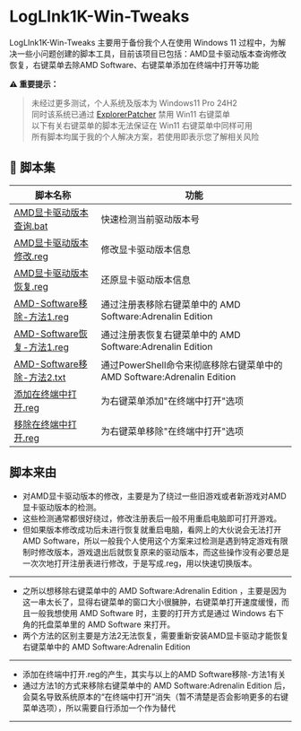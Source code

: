 # LogLInk1K-Win-Tweaks
LogLInk1K-Win-Tweaks 主要用于备份我个人在使用 Windows 11 过程中，为解决一些小问题创建的脚本工具，目前该项目已包括：AMD显卡驱动版本查询修改恢复，右键菜单去除AMD Software、右键菜单添加在终端中打开等功能

**⚠️ 重要提示：**  

> 未经过更多测试，个人系统及版本为 Windows11 Pro 24H2<br>同时该系统已通过 [ExplorerPatcher](https://github.com/valinet/ExplorerPatcher) 禁用 Win11 右键菜单<br>以下有关右键菜单的脚本无法保证在 Win11 右键菜单中同样可用<br>所有脚本均属于我的个人解决方案，若使用即表示您了解相关风险

## 🔧 脚本集

| 脚本名称 | 功能 |
|----------|------|
| [AMD显卡驱动版本查询.bat](/AMD_Tools/AMD显卡驱动版本查询.bat) | 快速检测当前驱动版本号 | 无需打开注册表，即可验证对驱动版本的修改是否生效 |
| [AMD显卡驱动版本修改.reg](/AMD_Tools/AMD显卡驱动版本修改.reg) | 修改显卡驱动版本信息 | 绕过旧游戏，以及新游戏的驱动版本检测 |
| [AMD显卡驱动版本恢复.reg](/AMD_Tools/AMD显卡驱动版本恢复.reg) | 还原显卡驱动版本信息 | 修复因版本修改导致的兼容问题 |
| [AMD-Software移除-方法1.reg](/AMD_Tools/AMD-Software移除-方法1.reg) | 通过注册表移除右键菜单中的 AMD Software:Adrenalin Edition|
| [AMD-Software恢复-方法1.reg](/AMD_Tools/AMD-Software恢复-方法1.reg) | 通过注册表恢复右键菜单中的 AMD Software:Adrenalin Edition|
| [AMD-Software移除-方法2.txt](/AMD_Tools/AMD-Software移除-方法2.txt) | 通过PowerShell命令来彻底移除右键菜单中的 AMD Software:Adrenalin Edition |
| [添加在终端中打开.reg](/Desktop_Tweaks/添加在终端中打开.reg) | 为右键菜单添加"在终端中打开"选项 |
| [移除在终端中打开.reg](/Desktop_Tweaks/移除在终端中打开.reg) | 为右键菜单移除"在终端中打开"选项 |

## 脚本来由

- 对AMD显卡驱动版本的修改，主要是为了绕过一些旧游戏或者新游戏对AMD显卡驱动版本的检测。
- 这些检测通常都很好绕过，修改注册表后一般不用重启电脑即可打开游戏。
- 但如果版本修改成功后未进行恢复就重启电脑，看网上的大伙说会无法打开AMD Software，所以一般我个人使用这个方案来过检测是遇到特定游戏有限制时修改版本，游戏退出后就恢复原来的驱动版本，而这些操作没有必要总是一次次地打开注册表进行修改，于是写成.reg，用以快速切换版本。

---

- 之所以想移除右键菜单中的 AMD Software:Adrenalin Edition ，主要是因为这一串太长了，显得右键菜单的窗口大小很臃肿，右键菜单打开速度缓慢，而且一般我想使用 AMD Software 时，主要的打开方式是通过 Windows 右下角的托盘菜单里的 AMD Software 来打开。
- 两个方法的区别主要是方法2无法恢复，需要重新安装AMD显卡驱动才能恢复右键菜单中的 AMD Software:Adrenalin Edition

---

- 添加在终端中打开.reg的产生，其实与以上的AMD Software移除-方法1有关
- 通过方法1的方式来移除右键菜单中的 AMD Software:Adrenalin Edition 后，会莫名导致系统原本的“在终端中打开”消失（暂不清楚是否会影响更多的右键菜单选项），所以需要自行添加一个作为替代

---